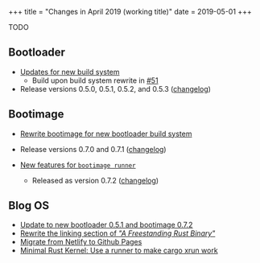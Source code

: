 +++
title = "Changes in April 2019 (working title)"
date = 2019-05-01
+++

TODO

## Bootloader

- [Updates for new build system](https://github.com/rust-osdev/bootloader/pull/53)
    - Build upon build system rewrite in [#51](https://github.com/rust-osdev/bootloader/pull/51)
- Release versions 0.5.0, 0.5.1, 0.5.2, and 0.5.3 ([changelog](https://github.com/rust-osdev/bootloader/blob/master/Changelog.md#053))

## Bootimage

- [Rewrite bootimage for new bootloader build system](https://github.com/rust-osdev/bootimage/pull/34)
- Release versions 0.7.0 and 0.7.1 ([changelog](https://github.com/rust-osdev/bootimage/blob/master/Changelog.md#071))

- [New features for `bootimage runner`](https://github.com/rust-osdev/bootimage/pull/36)
    - Released as version 0.7.2 ([changelog](https://github.com/rust-osdev/bootimage/blob/master/Changelog.md#072))

## Blog OS

- [Update to new bootloader 0.5.1 and bootimage 0.7.2](https://github.com/phil-opp/blog_os/pull/575)
- [Rewrite the linking section of _"A Freestanding Rust Binary"_](https://github.com/phil-opp/blog_os/pull/577)
- [ Migrate from Netlify to Github Pages](https://github.com/phil-opp/blog_os/pull/579)
- [Minimal Rust Kernel: Use a runner to make cargo xrun work](https://github.com/phil-opp/blog_os/pull/582)

